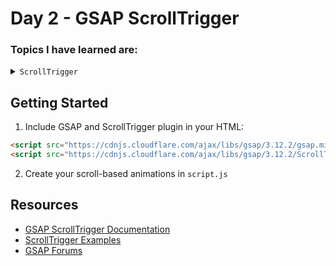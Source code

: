 # Day 2 - GSAP ScrollTrigger

### Topics I have learned are:

<details>
<summary><code>ScrollTrigger</code></summary>

#### This is used to create scroll-based animations with GSAP. It allows elements to animate based on the scroll position.

## syntax:

```javascript
gsap.to("selector", {
    // animation properties
    scrollTrigger: {
        trigger: "element-that-triggers-animation",
        scroller: "body",
        markers: true,
        start: "top 0%",
        end: "top -600%",
        scrub: 2,
        pin: true
    }
})
```

### Key ScrollTrigger Properties:

- `trigger`: The element that triggers the animation
- `scroller`: The element that causes scrolling (usually "body")
- `markers`: Show visual markers for trigger points (helpful for debugging)
- `start`: When the animation should start ("top center", "bottom 80%", etc.)
- `end`: When the animation should end
- `scrub`: Creates a smooth scrolling animation (true or number for duration)
- `pin`: Pins the element during the animation
</details>

## Getting Started

1. Include GSAP and ScrollTrigger plugin in your HTML:
```html
<script src="https://cdnjs.cloudflare.com/ajax/libs/gsap/3.12.2/gsap.min.js"></script>
<script src="https://cdnjs.cloudflare.com/ajax/libs/gsap/3.12.2/ScrollTrigger.min.js"></script>
```

2. Create your scroll-based animations in `script.js`

## Resources

- [GSAP ScrollTrigger Documentation](https://greensock.com/scrolltrigger/)
- [ScrollTrigger Examples](https://greensock.com/st-demos/)
- [GSAP Forums](https://greensock.com/forums/)